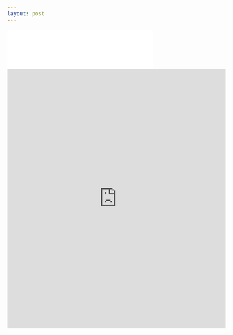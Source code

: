 ```yaml
---
layout: post
---
```


<!--![beeline](images/nav_img/beeline/logo.png)-->
<iframe style="background:#FFFFFF,webkit-border-radius:35px" width="335" height="90" src="images/nav_img/beeline/logo.png" frameborder="0"></iframe>

<!--<iframe width="560" height="315" src="https://www.youtube.com/embed/11xgbRLFP0o?start=18" frameborder="0"  allowfullscreen></iframe>-->
<iframe width="100%" height="600" src="https://beeline.co" frameborder="0"></iframe>



<!--
    0. logo
    1. panel
    2. features
    3. installation
    4. app view
    -->